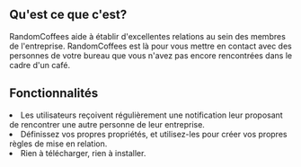 

## Qu'est ce que c'est?

RandomCoffees aide à établir d'excellentes relations au sein des membres de l'entreprise. RandomCoffees est là pour vous mettre en contact avec des personnes de votre bureau que vous n'avez pas encore rencontrées dans le cadre d'un café.

## Fonctionnalités

<li>Les utilisateurs reçoivent régulièrement une notification leur proposant de rencontrer une autre personne de leur entreprise.</li>
<li>Définissez vos propres propriétés, et utilisez-les pour créer vos propres règles de mise en relation.</li>
<li>Rien à télécharger, rien à installer.</li>

